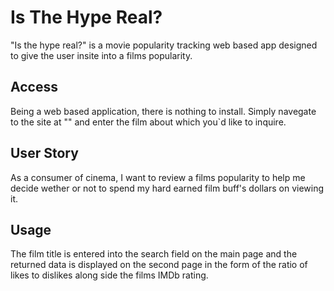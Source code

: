 # Is The Hype Real?

"Is the hype real?" is a movie popularity tracking web based app designed to give the user insite into a films popularity. 


## Access

Being a web based application, there is nothing to install. Simply navegate to the site at ""
and enter the film about which you`d like to inquire.


## User Story

As a consumer of cinema, I want to review a films popularity to help me decide wether or not to spend my hard earned film buff's dollars on viewing it.  


## Usage

The film title is entered into the search field on the main page and the returned data is displayed on the second page in the form of the ratio of likes to dislikes along side the films IMDb rating.


